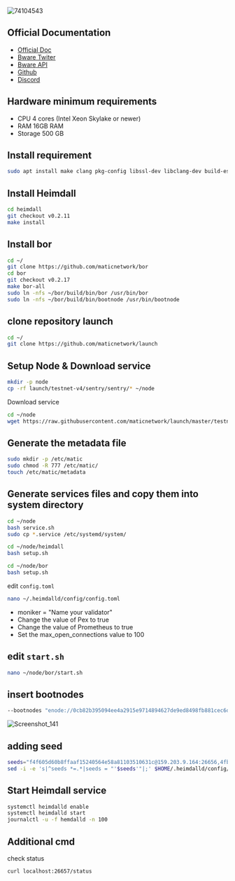 
![74104543](https://user-images.githubusercontent.com/81378817/202085913-74ebc3b2-9459-42d1-b668-e9f83054d30d.png)

## Official Documentation
* [Official Doc](https://docs.blastapi.io/)
* [Bware Twiter](https://twitter.com/BwareLabs)
* [Bware API](https://twitter.com/BlastAPI)
* [Github](https://github.com/bwarelabs)
* [Discord](https://discord.gg/pkQVDdJ8qD)

## Hardware minimum requirements
* CPU 4 cores (Intel Xeon Skylake or newer)
* RAM 16GB RAM
* Storage 500 GB

## Install requirement
```bash
sudo apt install make clang pkg-config libssl-dev libclang-dev build-essential git curl ntp jq llvm tmux htop screen unzip cmake -y
```
## Install Heimdall
```bash
cd heimdall
git checkout v0.2.11
make install
```
## Install bor
```bash
cd ~/
git clone https://github.com/maticnetwork/bor
cd bor
git checkout v0.2.17
make bor-all
sudo ln -nfs ~/bor/build/bin/bor /usr/bin/bor
sudo ln -nfs ~/bor/build/bin/bootnode /usr/bin/bootnode
```
## clone repository launch
```bash
cd ~/
git clone https://github.com/maticnetwork/launch
```
## Setup Node & Download service
```bash
mkdir -p node
cp -rf launch/testnet-v4/sentry/sentry/* ~/node
```
Download service
```bash
cd ~/node
wget https://raw.githubusercontent.com/maticnetwork/launch/master/testnet-v4/service.sh
```
## Generate the metadata file
```bash
sudo mkdir -p /etc/matic
sudo chmod -R 777 /etc/matic/
touch /etc/matic/metadata
```
## Generate services files and copy them into system directory
```bash
cd ~/node
bash service.sh
sudo cp *.service /etc/systemd/system/
```

```bash
cd ~/node/heimdall
bash setup.sh
```

```bash
cd ~/node/bor
bash setup.sh
```
edit `config.toml`
```bash
nano ~/.heimdalld/config/config.toml
```
* moniker = "Name your validator"
* Change the value of Pex to true
* Change the value of Prometheus to true
* Set the max_open_connections value to 100

## edit `start.sh`
```bash
nano ~/node/bor/start.sh
```
## insert bootnodes
```bash
--bootnodes "enode://0cb82b395094ee4a2915e9714894627de9ed8498fb881cec6db7c65e8b9a5bd7f2f25cc84e71e89d0947e51c76e85d0847de848c7782b13c0255247a6758178c@44.232.55.71:30303,enode://88116f4295f5a31538ae409e4d44ad40d22e44ee9342869e7d68bdec55b0f83c1530355ce8b41fbec0928a7d75a5745d528450d30aec92066ab6ba1ee351d710@159.203.9.164:30303"
```
![Screenshot_141](https://user-images.githubusercontent.com/81378817/202087329-b7aa7f1a-9e3b-4a2d-bee5-aa7618058454.jpg)
## adding seed
```bash
seeds="f4f605d60b8ffaaf15240564e58a81103510631c@159.203.9.164:26656,4fb1bc820088764a564d4f66bba1963d47d82329@44.232.55.71:26656"
sed -i -e 's|^seeds *=.*|seeds = "'$seeds'"|;' $HOME/.heimdalld/config/config.toml
```
## Start Heimdall service
```bash
systemctl heimdalld enable
systemctl heimdalld start
journalctl -u -f hemdalld -n 100
```
## Additional cmd
check status
```bash
curl localhost:26657/status
```
